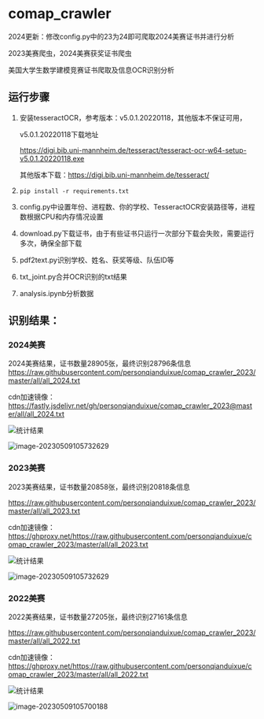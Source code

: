 # comap_crawler

2024更新：修改config.py中的23为24即可爬取2024美赛证书并进行分析

2023美赛爬虫，2024美赛获奖证书爬虫

美国大学生数学建模竞赛证书爬取及信息OCR识别分析

## 运行步骤

1. 安装tesseractOCR，参考版本：v5.0.1.20220118，其他版本不保证可用，

   v5.0.1.20220118下载地址

   https://digi.bib.uni-mannheim.de/tesseract/tesseract-ocr-w64-setup-v5.0.1.20220118.exe

   其他版本下载：https://digi.bib.uni-mannheim.de/tesseract/

2. `pip install -r requirements.txt`

3. config.py中设置年份、进程数、你的学校、TesseractOCR安装路径等，进程数根据CPU和内存情况设置

4. download.py下载证书，由于有些证书只运行一次部分下载会失败，需要运行多次，确保全部下载

5. pdf2text.py识别学校、姓名、获奖等级、队伍ID等

6. txt_joint.py合并OCR识别的txt结果

7. analysis.ipynb分析数据

## 识别结果：

### 2024美赛

2024美赛结果，证书数量28905张，最终识别28796条信息
https://raw.githubusercontent.com/personqianduixue/comap_crawler_2023/master/all/all_2024.txt

cdn加速镜像：https://fastly.jsdelivr.net/gh/personqianduixue/comap_crawler_2023@master/all/all_2024.txt

![统计结果](https://raw.githubusercontent.com/personqianduixue/picbed/main/img/%E7%BB%9F%E8%AE%A1%E7%BB%93%E6%9E%9C.png)

![image-20230509105732629](https://github.com/personqianduixue/picbed/blob/main/img/Snipaste_2024-05-03_18-11-15.png)


### 2023美赛

2023美赛结果，证书数量20858张，最终识别20818条信息

https://raw.githubusercontent.com/personqianduixue/comap_crawler_2023/master/all/all_2023.txt

cdn加速镜像：https://ghproxy.net/https://raw.githubusercontent.com/personqianduixue/comap_crawler_2023/master/all/all_2023.txt

![统计结果](https://cdn.jsdelivr.net/gh/personqianduixue/picbed/img202305091055579.png)

![image-20230509105732629](https://cdn.jsdelivr.net/gh/personqianduixue/picbed/img202305091057649.png)

### 2022美赛

2022美赛结果，证书数量27205张，最终识别27161条信息

https://raw.githubusercontent.com/personqianduixue/comap_crawler_2023/master/all/all_2022.txt

cdn加速镜像：https://ghproxy.net/https://raw.githubusercontent.com/personqianduixue/comap_crawler_2023/master/all/all_2022.txt

![统计结果](https://cdn.jsdelivr.net/gh/personqianduixue/picbed/img202305091056671.png)

![image-20230509105700188](https://cdn.jsdelivr.net/gh/personqianduixue/picbed/img202305091057210.png)
